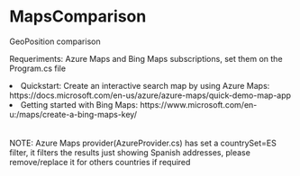 # MapsComparison
GeoPosition comparison

Requeriments: Azure Maps and Bing Maps subscriptions, set them on the Program.cs file

<lu>
<li> Quickstart: Create an interactive search map by using Azure Maps: https://docs.microsoft.com/en-us/azure/azure-maps/quick-demo-map-app
</br> </li>
<li> Getting started with Bing Maps: https://www.microsoft.com/en-u:/maps/create-a-bing-maps-key/</li>
</ul>
</br>
</br>
NOTE: Azure Maps provider(AzureProvider.cs) has set a countrySet=ES filter, it filters the results just showing Spanish addresses, please remove/replace it for others countries if required
